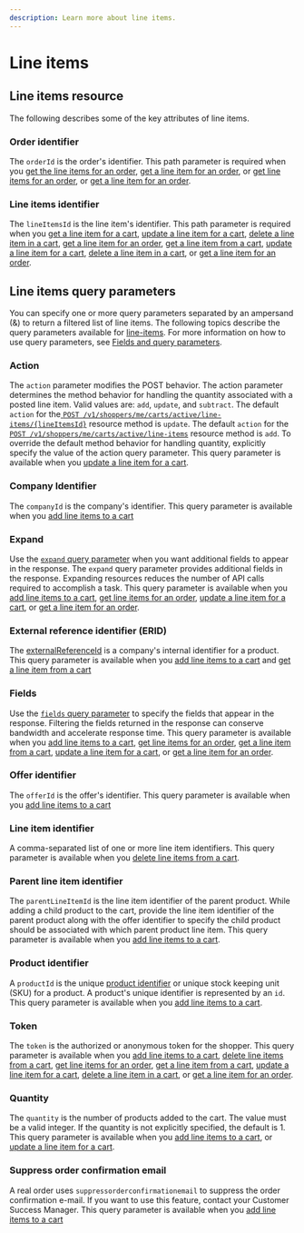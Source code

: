 ```yaml
---
description: Learn more about line items.
---
```


# Line items

## Line items resource

The following describes some of the key attributes of line items.

### Order identifier

The `orderId` is the order's identifier. This path parameter is required when you [get the line items for an order](https://www.digitalriver.com/docs/commerce-shopper-api/#tag/Line-Items/paths/\~1v1\~1shoppers\~1me\~1orders\~1%7BorderId%7D\~1line-items/get), [get a line item for an order](https://www.digitalriver.com/docs/commerce-shopper-api/#tag/Line-Items/paths/\~1v1\~1shoppers\~1me\~1orders\~1%7BorderId%7D\~1line-items\~1%7BlineItemId%7D/get), or [get line items for an order](https://www.digitalriver.com/docs/commerce-shopper-api/#tag/Line-Items/paths/\~1v1\~1shoppers\~1me\~1orders\~1%7BorderId%7D\~1line-items/get), or [get a line item for an order](https://www.digitalriver.com/docs/commerce-shopper-api/#tag/Line-Items/paths/\~1v1\~1shoppers\~1me\~1orders\~1%7BorderId%7D\~1line-items\~1%7BlineItemId%7D/get).

### Line items identifier

The `lineItemsId` is the line item's identifier. This path parameter is required when you [get a line item for a cart](https://www.digitalriver.com/docs/commerce-shopper-api/#tag/Line-Items/paths/\~1v1\~1shoppers\~1me\~1carts\~1active\~1line-items\~1%7BlineItemsId%7D/get), [update a line item for a cart](https://www.digitalriver.com/docs/commerce-shopper-api/#tag/Line-Items/paths/\~1v1\~1shoppers\~1me\~1carts\~1active\~1line-items\~1%7BlineItemsId%7D/post), [delete a line item in a cart](https://www.digitalriver.com/docs/commerce-shopper-api/#tag/Line-Items/paths/\~1v1\~1shoppers\~1me\~1carts\~1active\~1line-items\~1%7BlineItemsId%7D/delete), [get a line item for an order](https://www.digitalriver.com/docs/commerce-shopper-api/#tag/Line-Items/paths/\~1v1\~1shoppers\~1me\~1orders\~1%7BorderId%7D\~1line-items\~1%7BlineItemId%7D/get), [get a line item from a cart](https://www.digitalriver.com/docs/commerce-shopper-api/#tag/Line-Items/paths/\~1v1\~1shoppers\~1me\~1carts\~1active\~1line-items\~1%7BlineItemsId%7D/get), [update a line item for a cart](https://www.digitalriver.com/docs/commerce-shopper-api/#tag/Line-Items/paths/\~1v1\~1shoppers\~1me\~1carts\~1active\~1line-items\~1%7BlineItemsId%7D/post), [delete a line item in a cart](https://www.digitalriver.com/docs/commerce-shopper-api/#tag/Line-Items/paths/\~1v1\~1shoppers\~1me\~1carts\~1active\~1line-items\~1%7BlineItemsId%7D/delete), or [get a line item for an order](https://www.digitalriver.com/docs/commerce-shopper-api/#tag/Line-Items/paths/\~1v1\~1shoppers\~1me\~1orders\~1%7BorderId%7D\~1line-items\~1%7BlineItemId%7D/get).

## Line items query parameters

You can specify one or more query parameters separated by an ampersand (&) to return a filtered list of line items. The following topics describe the query parameters available for [line-items](https://www.digitalriver.com/docs/commerce-shopper-api/#tag/Line-Items/paths/\~1v1\~1shoppers\~1me\~1carts\~1active\~1line-items/get). For more information on how to use query parameters, see [Fields and query parameters](../../common-shoppers-and-admin-apis-reference/fields-and-expand-query-parameters.md).

### Action

The `action` parameter modifies the POST behavior. The action parameter determines the method behavior for handling the quantity associated with a posted line item. Valid values are: `add`, `update`, and `subtract`. The default `action` for the[ `POST /v1/shoppers/me/carts/active/line-items/{lineItemsId}`](https://www.digitalriver.com/docs/commerce-shopper-api/#tag/Line-Items/paths/\~1v1\~1shoppers\~1me\~1carts\~1active\~1line-items\~1%7BlineItemsId%7D/post) resource method is `update`. The default `action` for the [`POST /v1/shoppers/me/carts/active/line-items`](https://www.digitalriver.com/docs/commerce-shopper-api/#tag/Line-Items/paths/\~1v1\~1shoppers\~1me\~1carts\~1active\~1line-items/post) resource method is `add`. To override the default method behavior for handling quantity, explicitly specify the value of the action query parameter. This query parameter is available when you [update a line item for a cart](https://www.digitalriver.com/docs/commerce-shopper-api/#tag/Line-Items/paths/\~1v1\~1shoppers\~1me\~1carts\~1active\~1line-items\~1%7BlineItemsId%7D/post).

### Company Identifier

The `companyId` is the company's identifier. This query parameter is available when you [add line items to a cart](https://www.digitalriver.com/docs/commerce-shopper-api/#tag/Line-Items/paths/\~1v1\~1shoppers\~1me\~1carts\~1active\~1line-items/post)

### Expand

Use the [`expand` query parameter](../../common-shoppers-and-admin-apis-reference/fields-and-expand-query-parameters.md#expand-query-parameter) when you want additional fields to appear in the response. The `expand` query parameter provides additional fields in the response. Expanding resources reduces the number of API calls required to accomplish a task. This query parameter is available when you [add line items to a cart](https://www.digitalriver.com/docs/commerce-shopper-api/#tag/Line-Items/paths/\~1v1\~1shoppers\~1me\~1carts\~1active\~1line-items/post), [get line items for an order](https://www.digitalriver.com/docs/commerce-shopper-api/#tag/Line-Items/paths/\~1v1\~1shoppers\~1me\~1orders\~1%7BorderId%7D\~1line-items/get), [update a line item for a cart](https://www.digitalriver.com/docs/commerce-shopper-api/#tag/Line-Items/paths/\~1v1\~1shoppers\~1me\~1carts\~1active\~1line-items\~1%7BlineItemsId%7D/post), or [get a line item for an order](https://www.digitalriver.com/docs/commerce-shopper-api/#tag/Line-Items/paths/\~1v1\~1shoppers\~1me\~1orders\~1%7BorderId%7D\~1line-items\~1%7BlineItemId%7D/get).

### External reference identifier (ERID)

The [externalReferenceId](broken-reference) is a company's internal identifier for a product. This query parameter is available when you [add line items to a cart](https://www.digitalriver.com/docs/commerce-shopper-api/#tag/Line-Items/paths/\~1v1\~1shoppers\~1me\~1carts\~1active\~1line-items/post) and [get a line item from a cart](https://www.digitalriver.com/docs/commerce-shopper-api/#tag/Line-Items/paths/\~1v1\~1shoppers\~1me\~1carts\~1active\~1line-items\~1%7BlineItemsId%7D/get)

### Fields

Use the [`fields` query parameter](../../common-shoppers-and-admin-apis-reference/fields-and-expand-query-parameters.md#fields-query-parameter) to specify the fields that appear in the response. Filtering the fields returned in the response can conserve bandwidth and accelerate response time. This query parameter is available when you [add line items to a cart](https://www.digitalriver.com/docs/commerce-shopper-api/#tag/Line-Items/paths/\~1v1\~1shoppers\~1me\~1carts\~1active\~1line-items/post), [get line items for an order](https://www.digitalriver.com/docs/commerce-shopper-api/#tag/Line-Items/paths/\~1v1\~1shoppers\~1me\~1orders\~1%7BorderId%7D\~1line-items/get), [get a line item from a cart](https://www.digitalriver.com/docs/commerce-shopper-api/#tag/Line-Items/paths/\~1v1\~1shoppers\~1me\~1carts\~1active\~1line-items\~1%7BlineItemsId%7D/get), [update a line item for a cart](https://www.digitalriver.com/docs/commerce-shopper-api/#tag/Line-Items/paths/\~1v1\~1shoppers\~1me\~1carts\~1active\~1line-items\~1%7BlineItemsId%7D/post), or [get a line item for an order](https://www.digitalriver.com/docs/commerce-shopper-api/#tag/Line-Items/paths/\~1v1\~1shoppers\~1me\~1orders\~1%7BorderId%7D\~1line-items\~1%7BlineItemId%7D/get).

### Offer identifier

The `offerId` is the offer's identifier. This query parameter is available when you [add line items to a cart](https://www.digitalriver.com/docs/commerce-shopper-api/#tag/Line-Items/paths/\~1v1\~1shoppers\~1me\~1carts\~1active\~1line-items/post)

### Line item identifier

A comma-separated list of one or more line item identifiers. This query parameter is available when you [delete line items from a cart](https://www.digitalriver.com/docs/commerce-shopper-api/#tag/Line-Items/paths/\~1v1\~1shoppers\~1me\~1carts\~1active\~1line-items/delete).

### Parent line item identifier

The `parentLineItemId` is the line item identifier of the parent product. While adding a child product to the cart, provide the line item identifier of the parent product along with the offer identifier to specify the child product should be associated with which parent product line item. This query parameter is available when you [add line items to a cart](https://www.digitalriver.com/docs/commerce-shopper-api/#tag/Line-Items/paths/\~1v1\~1shoppers\~1me\~1carts\~1active\~1line-items/post).

### Product identifier

A `productId` is the unique [product identifier](line-items.md#product-identifier) or unique stock keeping unit (SKU) for a product. A product's unique identifier is represented by an `id`. This query parameter is available when you [add line items to a cart](https://www.digitalriver.com/docs/commerce-shopper-api/#tag/Line-Items/paths/\~1v1\~1shoppers\~1me\~1carts\~1active\~1line-items/post).

### Token

The `token` is the authorized or anonymous token for the shopper. This query parameter is available when you [add line items to a cart](https://www.digitalriver.com/docs/commerce-shopper-api/#tag/Line-Items/paths/\~1v1\~1shoppers\~1me\~1carts\~1active\~1line-items/post), [delete line items from a cart](https://www.digitalriver.com/docs/commerce-shopper-api/#tag/Line-Items/paths/\~1v1\~1shoppers\~1me\~1carts\~1active\~1line-items/delete), [get line items for an order](https://www.digitalriver.com/docs/commerce-shopper-api/#tag/Line-Items/paths/\~1v1\~1shoppers\~1me\~1orders\~1%7BorderId%7D\~1line-items/get), [get a line item from a cart](https://www.digitalriver.com/docs/commerce-shopper-api/#tag/Line-Items/paths/\~1v1\~1shoppers\~1me\~1carts\~1active\~1line-items\~1%7BlineItemsId%7D/get), [update a line item for a cart](https://www.digitalriver.com/docs/commerce-shopper-api/#tag/Line-Items/paths/\~1v1\~1shoppers\~1me\~1carts\~1active\~1line-items\~1%7BlineItemsId%7D/post), [delete a line item in a cart](https://www.digitalriver.com/docs/commerce-shopper-api/#tag/Line-Items/paths/\~1v1\~1shoppers\~1me\~1carts\~1active\~1line-items\~1%7BlineItemsId%7D/delete), or [get a line item for an order](https://www.digitalriver.com/docs/commerce-shopper-api/#tag/Line-Items/paths/\~1v1\~1shoppers\~1me\~1orders\~1%7BorderId%7D\~1line-items\~1%7BlineItemId%7D/get).

### Quantity

The `quantity` is the number of products added to the cart. The value must be a valid integer. If the quantity is not explicitly specified, the default is 1. This query parameter is available when you [add line items to a cart](https://www.digitalriver.com/docs/commerce-shopper-api/#tag/Line-Items/paths/\~1v1\~1shoppers\~1me\~1carts\~1active\~1line-items/post), or [update a line item for a cart](https://www.digitalriver.com/docs/commerce-shopper-api/#tag/Line-Items/paths/\~1v1\~1shoppers\~1me\~1carts\~1active\~1line-items\~1%7BlineItemsId%7D/post).

### Suppress order confirmation email

A real order uses `suppressorderconfirmationemail` to suppress the order confirmation e-mail. If you want to use this feature, contact your Customer Success Manager. This query parameter is available when you [add line items to a cart](https://www.digitalriver.com/docs/commerce-shopper-api/#tag/Line-Items/paths/\~1v1\~1shoppers\~1me\~1carts\~1active\~1line-items/post)&#x20;
